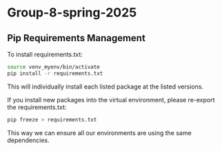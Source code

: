 # Group-8-spring-2025

## Pip Requirements Management
To install requirements.txt:

```bash
source venv_myenv/bin/activate
pip install -r requirements.txt
```

This will individually install each listed package at the listed versions.

If you install new packages into the virtual environment, please re-export the requirements.txt:

```bash
pip freeze > requirements.txt
```

This way we can ensure all our environments are using the same dependencies.

